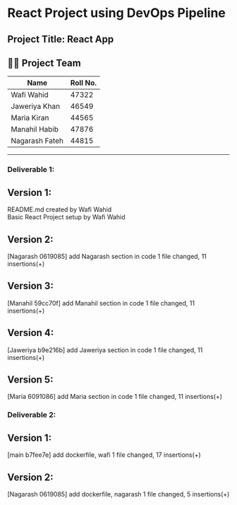 # React Project using DevOps Pipeline

## Project Title: React App

## 👨‍💻 Project Team

| Name           | Roll No. |
| -------------- | -------- |
| Wafi Wahid     | 47322    |
| Jaweriya Khan  | 46549    |
| Maria Kiran    | 44565    |
| Manahil Habib  | 47876    |
| Nagarash Fateh | 44815    |

---

### Deliverable 1:

## Version 1:

README.md created by Wafi Wahid<br>
Basic React Project setup by Wafi Wahid

## Version 2:

[Nagarash 0619085] add Nagarash section in code
1 file changed, 11 insertions(+)

## Version 3:

[Manahil 59cc70f] add Manahil section in code
1 file changed, 11 insertions(+)

## Version 4:

[Jaweriya b9e216b] add Jaweriya section in code
 1 file changed, 11 insertions(+)


## Version 5:

[Maria 6091086] add Maria section in code
1 file changed, 11 insertions(+)

### Deliverable 2:

## Version 1:

[main b7fee7e] add dockerfile, wafi
1 file changed, 17 insertions(+)

## Version 2:
[Nagarash 0619085] add dockerfile, nagarash
 1 file changed, 5 insertions(+)